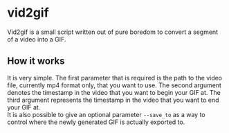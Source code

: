 # vid2gif
Vid2gif is a small script written out of pure boredom to convert a segment of a video into a GIF.

## How it works
It is very simple. The first parameter that is required is the path to the video file, currently mp4 format only, that you want to use. The second argument denotes the timestamp in the video that you want to begin your GIF at. The third argument represents the timestamp in the video that you want to end your GIF at.  
It is also possible to give an optional parameter `--save_to` as a way to control where the newly generated GIF is actually exported to.
